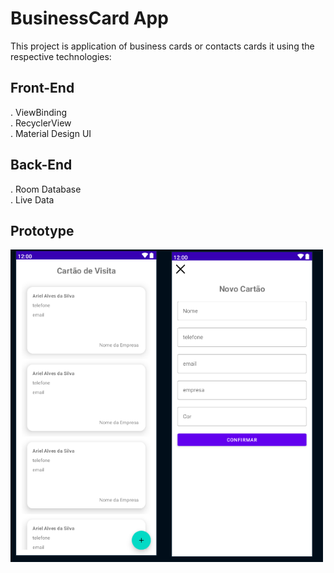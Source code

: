 # BusinessCard App
This project is application of business cards or contacts cards
it using the respective technologies:
<br>
## Front-End
. ViewBinding
<br>
. RecyclerView
<br>
. Material Design UI
<br>
## Back-End
. Room Database
<br>
. Live Data
<br>
## Prototype
<img src="./project.png" height="500" width="500">
